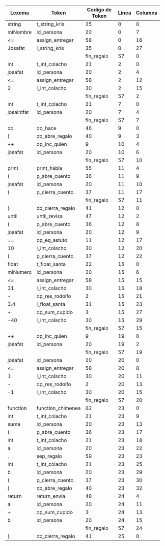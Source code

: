 | Lexema     | Token             | Codigo de Token | Linea | Columna |
| ---------- | ----------------- | --------------- | ----- | ------- |
| string     | t_string_kris     | 25              | 0     | 0       |
| miNombre   | id_persona        | 20              | 0     | 7       |
| <=         | assign_entregar   | 58              | 0     | 16      |
| Josafat    | l_string_kris     | 35              | 0     | 27      |
| |          | fin_regalo        | 57              | 0     | 28      |
| int        | t_int_colacho     | 21              | 2     | 0       |
| josafat    | id_persona        | 20              | 2     | 4       |
| <=         | assign_entregar   | 58              | 2     | 12      |
| 2          | l_int_colacho     | 30              | 2     | 15      |
| |          | fin_regalo        | 57              | 2     | 17      |
| int        | t_int_colacho     | 21              | 7     | 0       |
| josaintfat | id_persona        | 20              | 7     | 4       |
| |          | fin_regalo        | 57              | 7     | 14      |
| do         | do_hace           | 46              | 9     | 0       |
| {          | cb_abre_regalo    | 40              | 9     | 3       |
| ++         | op_inc_quien      | 9               | 10    | 4       |
| josafat    | id_persona        | 20              | 10    | 6       |
| |          | fin_regalo        | 57              | 10    | 13      |
| print      | print_habla       | 55              | 11    | 4       |
| (          | p_abre_cuento     | 36              | 11    | 9       |
| josafat    | id_persona        | 20              | 11    | 10      |
| )          | p_cierra_cuento   | 37              | 11    | 17      |
| |          | fin_regalo        | 57              | 11    | 18      |
| }          | cb_cierra_regalo  | 41              | 12    | 0       |
| until      | until_revisa      | 47              | 12    | 2       |
| (          | p_abre_cuento     | 36              | 12    | 8       |
| josafat    | id_persona        | 20              | 12    | 9       |
| ==         | op_eq_astuto      | 11              | 12    | 17      |
| 10         | l_int_colacho     | 30              | 12    | 20      |
| )          | p_cierra_cuento   | 37              | 12    | 22      |
| float      | t_float_santa     | 22              | 15    | 0       |
| miNumero   | id_persona        | 20              | 15    | 6       |
| <=         | assign_entregar   | 58              | 15    | 15      |
| 31         | l_int_colacho     | 30              | 15    | 18      |
| -          | op_res_rodolfo    | 2               | 15    | 21      |
| 3.4        | l_float_santa     | 31              | 15    | 23      |
| +          | op_sum_cupido     | 3               | 15    | 27      |
| -40        | l_int_colacho     | 30              | 15    | 29      |
| |          | fin_regalo        | 57              | 15    | 32      |
| ++         | op_inc_quien      | 9               | 19    | 0       |
| josafat    | id_persona        | 20              | 19    | 2       |
| |          | fin_regalo        | 57              | 19    | 9       |
| josafat    | id_persona        | 20              | 20    | 0       |
| <=         | assign_entregar   | 58              | 20    | 8       |
| 1          | l_int_colacho     | 30              | 20    | 11      |
| -          | op_res_rodolfo    | 2               | 20    | 13      |
| -1         | l_int_colacho     | 30              | 20    | 15      |
| |          | fin_regalo        | 57              | 20    | 17      |
| function   | function_chimenea | 62              | 23    | 0       |
| int        | t_int_colacho     | 21              | 23    | 9       |
| suma       | id_persona        | 20              | 23    | 13      |
| (          | p_abre_cuento     | 36              | 23    | 17      |
| int        | t_int_colacho     | 21              | 23    | 18      |
| a          | id_persona        | 20              | 23    | 22      |
| ,          | sep_regalo        | 59              | 23    | 23      |
| int        | t_int_colacho     | 21              | 23    | 25      |
| b          | id_persona        | 20              | 23    | 29      |
| )          | p_cierra_cuento   | 37              | 23    | 30      |
| {          | cb_abre_regalo    | 40              | 23    | 32      |
| return     | return_envia      | 48              | 24    | 4       |
| a          | id_persona        | 20              | 24    | 11      |
| +          | op_sum_cupido     | 3               | 24    | 13      |
| b          | id_persona        | 20              | 24    | 15      |
| |          | fin_regalo        | 57              | 24    | 16      |
| }          | cb_cierra_regalo  | 41              | 25    | 0       |
